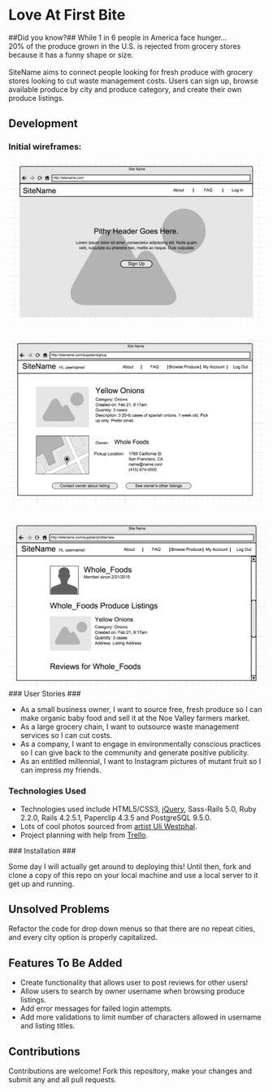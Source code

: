 # Love At First Bite #

##Did you know?##
While 1 in 6 people in America face hunger...<br>
20% of the produce grown in the U.S. is rejected from grocery stores because it has a funny shape or size.<br>
<br>
SiteName aims to connect people looking for fresh produce with grocery stores looking to cut waste management costs. Users can sign up, browse available produce by city and produce category, and create their own produce listings.
<br>

## Development ##

### Initial wireframes: ###
<img src="/wireframes/home.png">
<br>
<br>
<br>
<img src="/wireframes/listing_page.png">
<br>
<br>
<br>
<img src="/wireframes/user_profile_page.png">
<br>
### User Stories ###
<ul>
<li>As a small business owner, I want to source free, fresh produce so I can make organic baby food and sell it at the Noe Valley farmers market.</li>
<li>As a large grocery chain, I want to outsource waste management services so I can cut costs.</li>
<li>As a company, I want to engage in environmentally conscious practices so I can give back to the community and generate positive publicity.</li>
<li>As an entitled millennial, I want to Instagram pictures of mutant fruit so I can impress my friends.</li>
</ul>

### Technologies Used ###

<ul>
<li>Technologies used include HTML5/CSS3, <a href="http://jquery.com/">jQuery</a>, Sass-Rails 5.0, Ruby 2.2.0, Rails 4.2.5.1, Paperclip 4.3.5 and PostgreSQL 9.5.0.</li>
<li>Lots of cool photos sourced from <a href="http://uliwestphal.de/overview.html">artist Uli Westphal</a>.</li>
<li>Project planning with help from <a href="https://trello.com/">Trello</a>.</li>
</ul>
### Installation ###

Some day I will actually get around to deploying this! Until then, fork and clone a copy of this repo on your local machine and use a local server to it get up and running.
<br>

## Unsolved Problems ##

Refactor the code for drop down menus so that there are no repeat cities, and every city option is properly capitalized.

## Features To Be Added ##

<ul>
	<li>Create functionality that allows user to post reviews for other users!</li>
	<li>Allow users to search by owner username when browsing produce listings.</li>
	<li>Add error messages for failed login attempts.</li>
	<li>Add more validations to limit number of characters allowed in username and listing titles.</li>
</ul>

## Contributions ##

Contributions are welcome! Fork this repository, make your changes and submit any and all pull requests.
